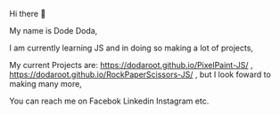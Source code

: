 Hi there 👋

My name is Dode Doda,

I am currently learning JS and in doing so making a lot of projects,

My current Projects are:
https://dodaroot.github.io/PixelPaint-JS/ , 
https://dodaroot.github.io/RockPaperScissors-JS/ , 
but I look foward to making many more,

You can reach me on Facebok Linkedin Instagram etc.
<!--
**DodaRoot/DodaRoot** is a ✨ _special_ ✨ repository because its `README.md` (this file) appears on your GitHub profile.

Here are some ideas to get you started:

- 🔭 I’m currently working on ...
- 🌱 I’m currently learning ...
- 👯 I’m looking to collaborate on ...
- 🤔 I’m looking for help with ...
- 💬 Ask me about ...
- 📫 How to reach me: ...
- 😄 Pronouns: ...
- ⚡ Fun fact: ...
-->
